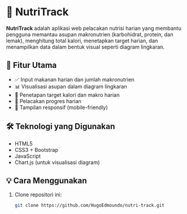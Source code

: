 # 🥦 NutriTrack

**NutriTrack** adalah aplikasi web pelacakan nutrisi harian yang membantu pengguna memantau asupan makronutrien (karbohidrat, protein, dan lemak), menghitung total kalori, menetapkan target harian, dan menampilkan data dalam bentuk visual seperti diagram lingkaran.

## 🚀 Fitur Utama

- ✅ Input makanan harian dan jumlah makronutrien
- 📊 Visualisasi asupan dalam diagram lingkaran
- 🎯 Penetapan target kalori dan makro harian
- 📅 Pelacakan progres harian
- 📱 Tampilan responsif (mobile-friendly)

## 🛠️ Teknologi yang Digunakan

- HTML5
- CSS3 + Bootstrap
- JavaScript
- Chart.js (untuk visualisasi diagram)

## 💡 Cara Menggunakan

1. Clone repositori ini:
   ```bash
   git clone https://github.com/HugoEdmoundo/nutri-track.git
